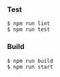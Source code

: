 ### Test

```shell
$ npm run lint
$ npm run test
```

### Build

```shell
$ npm run build
$ npm run start
```


